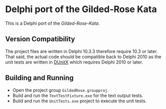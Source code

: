 # Delphi port of the Gilded-Rose Kata

This is a Delphi port of the _Gilded-Rose-Kata_.

## Version Compatibility

The project files are written in Delphi 10.3.3 therefore require 10.3 or later.
That said, the actual code should be compatible back to Delphi 2010 as the unit
tests are written in [DUnitX](https://github.com/VSoftTechnologies/DUnitX) which
requires Delphi 2010 or later.

## Building and Running

- Open the project group `GildedRose.groupproj`.
- Build and run the `TextTestFixture.exe` for the text output tests.
- Build and run the `UnitTests.exe` project to execute the unit tests.
